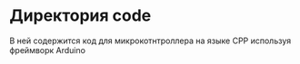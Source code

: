 # Директория code

В ней содержится код для микрокотнтроллера на языке CPP используя фреймворк Arduino
  
